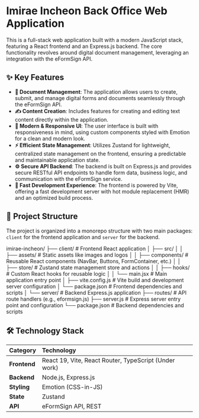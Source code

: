 # Imirae Incheon Back Office Web Application

This is a full-stack web application built with a modern JavaScript stack, featuring a React frontend and an Express.js backend. The core functionality revolves around digital document management, leveraging an integration with the eFormSign API.

## ✨ Key Features

-   **📄 Document Management**: The application allows users to create, submit, and manage digital forms and documents seamlessly through the eFormSign API.
-   **✍️ Content Creation**: Includes features for creating and editing text content directly within the application.
-   **🎨 Modern & Responsive UI**: The user interface is built with responsiveness in mind, using custom components styled with Emotion for a clean and modern look.
-   **⚡️ Efficient State Management**: Utilizes Zustand for lightweight, centralized state management on the frontend, ensuring a predictable and maintainable application state.
-   **⚙️ Secure API Backend**: The backend is built on Express.js and provides secure RESTful API endpoints to handle form data, business logic, and communication with the eFormSign service.
-   **🚀 Fast Development Experience**: The frontend is powered by Vite, offering a fast development server with hot module replacement (HMR) and an optimized build process.

## 📂 Project Structure

The project is organized into a monorepo structure with two main packages: `client` for the frontend application and `server` for the backend.

imirae-incheon/
├── client/ # Frontend React application
│ ├── src/
│ │ ├── assets/ # Static assets like images and logos
│ │ ├── components/ # Reusable React components (NavBar, Buttons, FormContainer, etc.)
│ │ ├── store/ # Zustand state management store and actions
│ │ ├── hooks/ # Custom React hooks for reusable logic
│ │ └── main.jsx # Main application entry point
│ ├── vite.config.js # Vite build and development server configuration
│ └── package.json # Frontend dependencies and scripts
│
└── server/ # Backend Express.js application
├── routes/ # API route handlers (e.g., eformsign.js)
├── server.js # Express server entry point and configuration
└── package.json # Backend dependencies and scripts

## 🛠️ Technology Stack

| Category     | Technology                                                      |
| :----------- | :-------------------------------------------------------------- |
| **Frontend** | React 19, Vite, React Router, TypeScript (Under work)           |
| **Backend**  | Node.js, Express.js                                             |
| **Styling**  | Emotion (CSS-in-JS)                                             |
| **State**    | Zustand                                                         |
| **API**      | eFormSign API, REST     